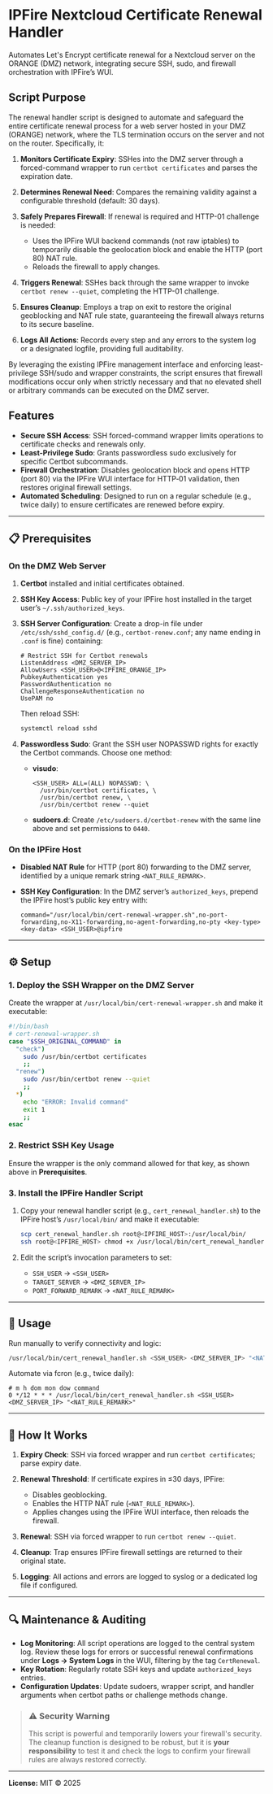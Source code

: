# IPFire Nextcloud Certificate Renewal Handler

Automates Let's Encrypt certificate renewal for a Nextcloud server on the ORANGE (DMZ) network, integrating secure SSH, sudo, and firewall orchestration with IPFire’s WUI.

## Script Purpose

The renewal handler script is designed to automate and safeguard the entire certificate renewal process for a web server hosted in your DMZ (ORANGE) network, where the TLS termination occurs on the server and not on the router. Specifically, it:

1. **Monitors Certificate Expiry**: SSHes into the DMZ server through a forced-command wrapper to run `certbot certificates` and parses the expiration date.
2. **Determines Renewal Need**: Compares the remaining validity against a configurable threshold (default: 30 days).
3. **Safely Prepares Firewall**: If renewal is required and HTTP-01 challenge is needed:

   * Uses the IPFire WUI backend commands (not raw iptables) to temporarily disable the geolocation block and enable the HTTP (port 80) NAT rule.
   * Reloads the firewall to apply changes.
4. **Triggers Renewal**: SSHes back through the same wrapper to invoke `certbot renew --quiet`, completing the HTTP-01 challenge.
5. **Ensures Cleanup**: Employs a trap on exit to restore the original geoblocking and NAT rule state, guaranteeing the firewall always returns to its secure baseline.
6. **Logs All Actions**: Records every step and any errors to the system log or a designated logfile, providing full auditability.

By leveraging the existing IPFire management interface and enforcing least-privilege SSH/sudo and wrapper constraints, the script ensures that firewall modifications occur only when strictly necessary and that no elevated shell or arbitrary commands can be executed on the DMZ server.

## Features

* **Secure SSH Access**: SSH forced-command wrapper limits operations to certificate checks and renewals only.
* **Least-Privilege Sudo**: Grants passwordless sudo exclusively for specific Certbot subcommands.
* **Firewall Orchestration**: Disables geolocation block and opens HTTP (port 80) via the IPFire WUI interface for HTTP‑01 validation, then restores original firewall settings.
* **Automated Scheduling**: Designed to run on a regular schedule (e.g., twice daily) to ensure certificates are renewed before expiry.

---

## 📋 Prerequisites

### On the DMZ Web Server

1. **Certbot** installed and initial certificates obtained.
2. **SSH Key Access**: Public key of your IPFire host installed in the target user’s `~/.ssh/authorized_keys`.
3. **SSH Server Configuration**: Create a drop-in file under `/etc/ssh/sshd_config.d/` (e.g., `certbot-renew.conf`; any name ending in `.conf` is fine) containing:

   ```text
   # Restrict SSH for Certbot renewals
   ListenAddress <DMZ_SERVER_IP>
   AllowUsers <SSH_USER>@<IPFIRE_ORANGE_IP>
   PubkeyAuthentication yes
   PasswordAuthentication no
   ChallengeResponseAuthentication no
   UsePAM no
   ```

   Then reload SSH:

   ```bash
   systemctl reload sshd
   ```
4. **Passwordless Sudo**: Grant the SSH user NOPASSWD rights for exactly the Certbot commands. Choose one method:

   * **visudo**:

     ```text
     <SSH_USER> ALL=(ALL) NOPASSWD: \
       /usr/bin/certbot certificates, \
       /usr/bin/certbot renew, \
       /usr/bin/certbot renew --quiet
     ```
   * **sudoers.d**: Create `/etc/sudoers.d/certbot-renew` with the same line above and set permissions to `0440`.

### On the IPFire Host

* **Disabled NAT Rule** for HTTP (port 80) forwarding to the DMZ server, identified by a unique remark string `<NAT_RULE_REMARK>`.
* **SSH Key Configuration**: In the DMZ server’s `authorized_keys`, prepend the IPFire host’s public key entry with:

  ```text
  command="/usr/local/bin/cert-renewal-wrapper.sh",no-port-forwarding,no-X11-forwarding,no-agent-forwarding,no-pty <key-type> <key-data> <SSH_USER>@ipfire
  ```

---

## ⚙️ Setup

### 1. Deploy the SSH Wrapper on the DMZ Server

Create the wrapper at `/usr/local/bin/cert-renewal-wrapper.sh` and make it executable:

```bash
#!/bin/bash
# cert-renewal-wrapper.sh
case "$SSH_ORIGINAL_COMMAND" in
  "check")
    sudo /usr/bin/certbot certificates
    ;;
  "renew")
    sudo /usr/bin/certbot renew --quiet
    ;;
  *)
    echo "ERROR: Invalid command"
    exit 1
    ;;
esac
```

### 2. Restrict SSH Key Usage

Ensure the wrapper is the only command allowed for that key, as shown above in **Prerequisites**.

### 3. Install the IPFire Handler Script

1. Copy your renewal handler script (e.g., `cert_renewal_handler.sh`) to the IPFire host’s `/usr/local/bin/` and make it executable:

   ```bash
   scp cert_renewal_handler.sh root@<IPFIRE_HOST>:/usr/local/bin/
   ssh root@<IPFIRE_HOST> chmod +x /usr/local/bin/cert_renewal_handler.sh
   ```
2. Edit the script’s invocation parameters to set:

   * `SSH_USER` → `<SSH_USER>`
   * `TARGET_SERVER` → `<DMZ_SERVER_IP>`
   * `PORT_FORWARD_REMARK` → `<NAT_RULE_REMARK>`

---

## 🚀 Usage

Run manually to verify connectivity and logic:

```bash
/usr/local/bin/cert_renewal_handler.sh <SSH_USER> <DMZ_SERVER_IP> "<NAT_RULE_REMARK>"
```

Automate via fcron (e.g., twice daily):

```cron
# m h dom mon dow command
0 */12 * * * /usr/local/bin/cert_renewal_handler.sh <SSH_USER> <DMZ_SERVER_IP> "<NAT_RULE_REMARK>"
```

---

## 🔄 How It Works

1. **Expiry Check**: SSH via forced wrapper and run `certbot certificates`; parse expiry date.
2. **Renewal Threshold**: If certificate expires in ≤30 days, IPFire:

   * Disables geoblocking.
   * Enables the HTTP NAT rule (`<NAT_RULE_REMARK>`).
   * Applies changes using the IPFire WUI interface, then reloads the firewall.
3. **Renewal**: SSH via forced wrapper to run `certbot renew --quiet`.
4. **Cleanup**: Trap ensures IPFire firewall settings are returned to their original state.
5. **Logging**: All actions and errors are logged to syslog or a dedicated log file if configured.

---

## 🔍 Maintenance & Auditing

* **Log Monitoring**: All script operations are logged to the central system log. Review these logs for errors or successful renewal confirmations under **Logs → System Logs** in the WUI, filtering by the tag `CertRenewal`.
* **Key Rotation**: Regularly rotate SSH keys and update `authorized_keys` entries.
* **Configuration Updates**: Update sudoers, wrapper script, and handler arguments when certbot paths or challenge methods change.

> ### ⚠️ **Security Warning**
>
> This script is powerful and temporarily lowers your firewall's security. The cleanup function is designed to be robust, but it is **your responsibility** to test it and check the logs to confirm your firewall rules are always restored correctly.

---

**License:** MIT © 2025
